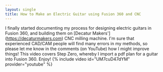 ```yaml
---
layout: single
title: How to Make an Electric Guitar using Fusion 360 and CNC
---
```

I finally started documenting my process for designing electric guitars in Fusion 360, and building them on [Decatur Makers'] (https://decaturmakers.com) CNC milling machine. I'm sure that experienced CAD/CAM people will find many errors in my methods, so please let me know in the comments (on YouTube) how I might improve things! This video covers Step Zero, whereby I import a pdf plan for a guitar into Fusion 360. Enjoy!
{% include video id="UM7cuD47dYM" provider="youtube" %}
